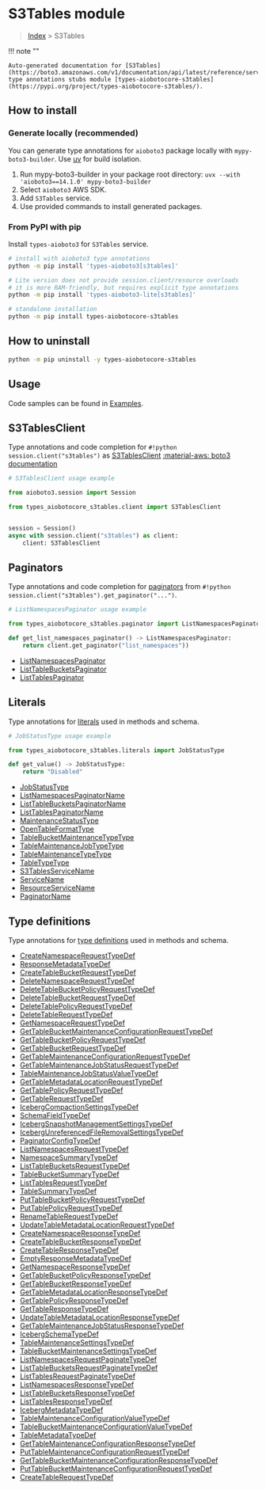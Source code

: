 # S3Tables module

> [Index](../README.md) > S3Tables


!!! note ""

    Auto-generated documentation for [S3Tables](https://boto3.amazonaws.com/v1/documentation/api/latest/reference/services/s3tables.html#s3tables)
    type annotations stubs module [types-aiobotocore-s3tables](https://pypi.org/project/types-aiobotocore-s3tables/).

## How to install

### Generate locally (recommended)

You can generate type annotations for `aioboto3` package locally with `mypy-boto3-builder`.
Use [uv](https://docs.astral.sh/uv/getting-started/installation/) for build isolation.

1. Run mypy-boto3-builder in your package root directory: `uvx --with 'aioboto3==14.1.0' mypy-boto3-builder`
1. Select `aioboto3` AWS SDK.
1. Add `S3Tables` service.
1. Use provided commands to install generated packages.



### From PyPI with pip

Install `types-aioboto3` for `S3Tables` service.

```bash
# install with aioboto3 type annotations
python -m pip install 'types-aioboto3[s3tables]'

# Lite version does not provide session.client/resource overloads
# it is more RAM-friendly, but requires explicit type annotations
python -m pip install 'types-aioboto3-lite[s3tables]'

# standalone installation
python -m pip install types-aiobotocore-s3tables
```



## How to uninstall

```bash
python -m pip uninstall -y types-aiobotocore-s3tables
```

## Usage

Code samples can be found in [Examples](./usage.md).

## S3TablesClient

Type annotations and code completion for  `#!python session.client("s3tables")` as [S3TablesClient](./client.md)
[:material-aws: boto3 documentation](https://boto3.amazonaws.com/v1/documentation/api/latest/reference/services/s3tables.html#S3Tables.Client)

```python
# S3TablesClient usage example

from aioboto3.session import Session

from types_aiobotocore_s3tables.client import S3TablesClient


session = Session()
async with session.client("s3tables") as client:
    client: S3TablesClient
```


## Paginators

Type annotations and code completion for
[paginators](./paginators.md)
from `#!python session.client("s3tables").get_paginator("...")`.

```python
# ListNamespacesPaginator usage example

from types_aiobotocore_s3tables.paginator import ListNamespacesPaginator

def get_list_namespaces_paginator() -> ListNamespacesPaginator:
    return client.get_paginator("list_namespaces"))
```

- [ListNamespacesPaginator](./paginators.md#listnamespacespaginator)
- [ListTableBucketsPaginator](./paginators.md#listtablebucketspaginator)
- [ListTablesPaginator](./paginators.md#listtablespaginator)








## Literals

Type annotations for [literals](./literals.md) used in methods and schema.

```python
# JobStatusType usage example

from types_aiobotocore_s3tables.literals import JobStatusType

def get_value() -> JobStatusType:
    return "Disabled"
```

- [JobStatusType](./literals.md#jobstatustype)
- [ListNamespacesPaginatorName](./literals.md#listnamespacespaginatorname)
- [ListTableBucketsPaginatorName](./literals.md#listtablebucketspaginatorname)
- [ListTablesPaginatorName](./literals.md#listtablespaginatorname)
- [MaintenanceStatusType](./literals.md#maintenancestatustype)
- [OpenTableFormatType](./literals.md#opentableformattype)
- [TableBucketMaintenanceTypeType](./literals.md#tablebucketmaintenancetypetype)
- [TableMaintenanceJobTypeType](./literals.md#tablemaintenancejobtypetype)
- [TableMaintenanceTypeType](./literals.md#tablemaintenancetypetype)
- [TableTypeType](./literals.md#tabletypetype)
- [S3TablesServiceName](./literals.md#s3tablesservicename)
- [ServiceName](./literals.md#servicename)
- [ResourceServiceName](./literals.md#resourceservicename)
- [PaginatorName](./literals.md#paginatorname)




## Type definitions

Type annotations for [type definitions](./type_defs.md) used in methods and schema.

- [CreateNamespaceRequestTypeDef](./type_defs.md#createnamespacerequesttypedef)
- [ResponseMetadataTypeDef](./type_defs.md#responsemetadatatypedef)
- [CreateTableBucketRequestTypeDef](./type_defs.md#createtablebucketrequesttypedef)
- [DeleteNamespaceRequestTypeDef](./type_defs.md#deletenamespacerequesttypedef)
- [DeleteTableBucketPolicyRequestTypeDef](./type_defs.md#deletetablebucketpolicyrequesttypedef)
- [DeleteTableBucketRequestTypeDef](./type_defs.md#deletetablebucketrequesttypedef)
- [DeleteTablePolicyRequestTypeDef](./type_defs.md#deletetablepolicyrequesttypedef)
- [DeleteTableRequestTypeDef](./type_defs.md#deletetablerequesttypedef)
- [GetNamespaceRequestTypeDef](./type_defs.md#getnamespacerequesttypedef)
- [GetTableBucketMaintenanceConfigurationRequestTypeDef](./type_defs.md#gettablebucketmaintenanceconfigurationrequesttypedef)
- [GetTableBucketPolicyRequestTypeDef](./type_defs.md#gettablebucketpolicyrequesttypedef)
- [GetTableBucketRequestTypeDef](./type_defs.md#gettablebucketrequesttypedef)
- [GetTableMaintenanceConfigurationRequestTypeDef](./type_defs.md#gettablemaintenanceconfigurationrequesttypedef)
- [GetTableMaintenanceJobStatusRequestTypeDef](./type_defs.md#gettablemaintenancejobstatusrequesttypedef)
- [TableMaintenanceJobStatusValueTypeDef](./type_defs.md#tablemaintenancejobstatusvaluetypedef)
- [GetTableMetadataLocationRequestTypeDef](./type_defs.md#gettablemetadatalocationrequesttypedef)
- [GetTablePolicyRequestTypeDef](./type_defs.md#gettablepolicyrequesttypedef)
- [GetTableRequestTypeDef](./type_defs.md#gettablerequesttypedef)
- [IcebergCompactionSettingsTypeDef](./type_defs.md#icebergcompactionsettingstypedef)
- [SchemaFieldTypeDef](./type_defs.md#schemafieldtypedef)
- [IcebergSnapshotManagementSettingsTypeDef](./type_defs.md#icebergsnapshotmanagementsettingstypedef)
- [IcebergUnreferencedFileRemovalSettingsTypeDef](./type_defs.md#icebergunreferencedfileremovalsettingstypedef)
- [PaginatorConfigTypeDef](./type_defs.md#paginatorconfigtypedef)
- [ListNamespacesRequestTypeDef](./type_defs.md#listnamespacesrequesttypedef)
- [NamespaceSummaryTypeDef](./type_defs.md#namespacesummarytypedef)
- [ListTableBucketsRequestTypeDef](./type_defs.md#listtablebucketsrequesttypedef)
- [TableBucketSummaryTypeDef](./type_defs.md#tablebucketsummarytypedef)
- [ListTablesRequestTypeDef](./type_defs.md#listtablesrequesttypedef)
- [TableSummaryTypeDef](./type_defs.md#tablesummarytypedef)
- [PutTableBucketPolicyRequestTypeDef](./type_defs.md#puttablebucketpolicyrequesttypedef)
- [PutTablePolicyRequestTypeDef](./type_defs.md#puttablepolicyrequesttypedef)
- [RenameTableRequestTypeDef](./type_defs.md#renametablerequesttypedef)
- [UpdateTableMetadataLocationRequestTypeDef](./type_defs.md#updatetablemetadatalocationrequesttypedef)
- [CreateNamespaceResponseTypeDef](./type_defs.md#createnamespaceresponsetypedef)
- [CreateTableBucketResponseTypeDef](./type_defs.md#createtablebucketresponsetypedef)
- [CreateTableResponseTypeDef](./type_defs.md#createtableresponsetypedef)
- [EmptyResponseMetadataTypeDef](./type_defs.md#emptyresponsemetadatatypedef)
- [GetNamespaceResponseTypeDef](./type_defs.md#getnamespaceresponsetypedef)
- [GetTableBucketPolicyResponseTypeDef](./type_defs.md#gettablebucketpolicyresponsetypedef)
- [GetTableBucketResponseTypeDef](./type_defs.md#gettablebucketresponsetypedef)
- [GetTableMetadataLocationResponseTypeDef](./type_defs.md#gettablemetadatalocationresponsetypedef)
- [GetTablePolicyResponseTypeDef](./type_defs.md#gettablepolicyresponsetypedef)
- [GetTableResponseTypeDef](./type_defs.md#gettableresponsetypedef)
- [UpdateTableMetadataLocationResponseTypeDef](./type_defs.md#updatetablemetadatalocationresponsetypedef)
- [GetTableMaintenanceJobStatusResponseTypeDef](./type_defs.md#gettablemaintenancejobstatusresponsetypedef)
- [IcebergSchemaTypeDef](./type_defs.md#icebergschematypedef)
- [TableMaintenanceSettingsTypeDef](./type_defs.md#tablemaintenancesettingstypedef)
- [TableBucketMaintenanceSettingsTypeDef](./type_defs.md#tablebucketmaintenancesettingstypedef)
- [ListNamespacesRequestPaginateTypeDef](./type_defs.md#listnamespacesrequestpaginatetypedef)
- [ListTableBucketsRequestPaginateTypeDef](./type_defs.md#listtablebucketsrequestpaginatetypedef)
- [ListTablesRequestPaginateTypeDef](./type_defs.md#listtablesrequestpaginatetypedef)
- [ListNamespacesResponseTypeDef](./type_defs.md#listnamespacesresponsetypedef)
- [ListTableBucketsResponseTypeDef](./type_defs.md#listtablebucketsresponsetypedef)
- [ListTablesResponseTypeDef](./type_defs.md#listtablesresponsetypedef)
- [IcebergMetadataTypeDef](./type_defs.md#icebergmetadatatypedef)
- [TableMaintenanceConfigurationValueTypeDef](./type_defs.md#tablemaintenanceconfigurationvaluetypedef)
- [TableBucketMaintenanceConfigurationValueTypeDef](./type_defs.md#tablebucketmaintenanceconfigurationvaluetypedef)
- [TableMetadataTypeDef](./type_defs.md#tablemetadatatypedef)
- [GetTableMaintenanceConfigurationResponseTypeDef](./type_defs.md#gettablemaintenanceconfigurationresponsetypedef)
- [PutTableMaintenanceConfigurationRequestTypeDef](./type_defs.md#puttablemaintenanceconfigurationrequesttypedef)
- [GetTableBucketMaintenanceConfigurationResponseTypeDef](./type_defs.md#gettablebucketmaintenanceconfigurationresponsetypedef)
- [PutTableBucketMaintenanceConfigurationRequestTypeDef](./type_defs.md#puttablebucketmaintenanceconfigurationrequesttypedef)
- [CreateTableRequestTypeDef](./type_defs.md#createtablerequesttypedef)

